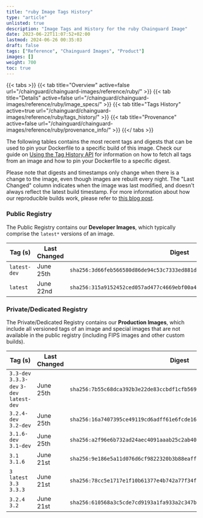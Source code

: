 ```yaml
---
title: "ruby Image Tags History"
type: "article"
unlisted: true
description: "Image Tags and History for the ruby Chainguard Image"
date: 2023-06-22T11:07:52+02:00
lastmod: 2024-06-26 00:35:03
draft: false
tags: ["Reference", "Chainguard Images", "Product"]
images: []
weight: 700
toc: true
---
```


{{< tabs >}}
{{< tab title="Overview" active=false url="/chainguard/chainguard-images/reference/ruby/" >}}
{{< tab title="Details" active=false url="/chainguard/chainguard-images/reference/ruby/image_specs/" >}}
{{< tab title="Tags History" active=true url="/chainguard/chainguard-images/reference/ruby/tags_history/" >}}
{{< tab title="Provenance" active=false url="/chainguard/chainguard-images/reference/ruby/provenance_info/" >}}
{{</ tabs >}}

The following tables contains the most recent tags and digests that can be used to pin your Dockerfile to a specific build of this image. Check our guide on [Using the Tag History API](/chainguard/chainguard-images/using-the-tag-history-api/) for information on how to fetch all tags from an image and how to pin your Dockerfile to a specific digest.

Please note that digests and timestamps only change when there is a change to the image, even though images are rebuilt every night. The "Last Changed" column indicates when the image was last modified, and doesn't always reflect the latest build timestamp. For more information about how our reproducible builds work, please refer to [this blog post](https://www.chainguard.dev/unchained/reproducing-chainguards-reproducible-image-builds).

### Public Registry
The Public Registry contains our **Developer Images**, which typically comprise the `latest*` versions of an image.

| Tag (s)       | Last Changed | Digest                                                                    |
|---------------|--------------|---------------------------------------------------------------------------|
|  `latest-dev` | June 25th    | `sha256:3d66feb566580d86de94c53c7333ed881d3990209f8b55234eb220ab50639f60` |
|  `latest`     | June 22nd    | `sha256:315a9152452ced057ad477c4669ebf00a4dc43d9204ac06919bde4657fef1b81` |


### Private/Dedicated Registry
The Private/Dedicated Registry contains our **Production Images**, which include all versioned tags of an image and special images that are not available in the public registry (including FIPS images and other custom builds).

| Tag (s)                                     | Last Changed | Digest                                                                    |
|---------------------------------------------|--------------|---------------------------------------------------------------------------|
|  `3.3-dev` `3.3.3-dev` `3-dev` `latest-dev` | June 25th    | `sha256:7b55c68dca392b3e22de83ccbdf1cfb569e25976455e19c476560e38fde1f662` |
|  `3.2.4-dev` `3.2-dev`                      | June 25th    | `sha256:16a7407395ce49119cd6adff61e6fcde1613f6262e78f1cb61cafc2a7fddf762` |
|  `3.1.6-dev` `3.1-dev`                      | June 25th    | `sha256:a2f96e6b732ad24aec4091aaab25c2ab401967facf2095ecc16f44ce00dd692f` |
|  `3.1` `3.1.6`                              | June 21st    | `sha256:9e186e5a11d076d6cf9822320b3b88eaff8f43977accbeaeee965ad45e61dfbd` |
|  `3` `latest` `3.3` `3.3.3`                 | June 21st    | `sha256:78cc5e1717e1f10b61377e4b742a77f34f74bdc9f239d3753280a1a7198892b0` |
|  `3.2.4` `3.2`                              | June 21st    | `sha256:610568a3c5cde7cd9193a1fa933a2c347b9e63cece6be07c4e640fcd9901f862` |

